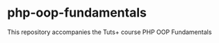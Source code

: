 php-oop-fundamentals
====================

This repository accompanies the Tuts+ course PHP OOP Fundamentals